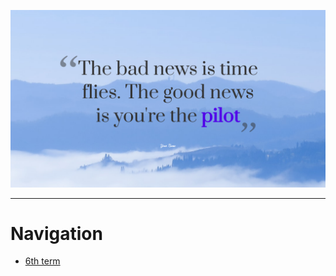 ![Quote](./img/Quote.png)

---
# Navigation
- [6th term](https://github.com/Abdul-Rahman-Shokry/Faculty_materials/blob/main/6th_term/Main.md)